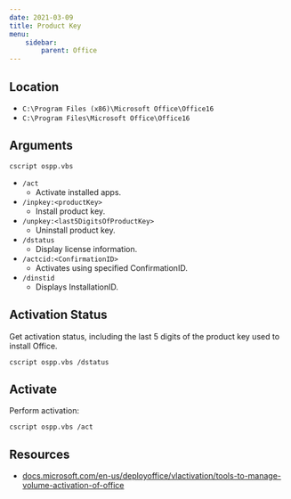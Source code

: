```yaml
---
date: 2021-03-09
title: Product Key
menu:
    sidebar:
        parent: Office
---
```



## Location
- `C:\Program Files (x86)\Microsoft Office\Office16`
- `C:\Program Files\Microsoft Office\Office16`

## Arguments
```
cscript ospp.vbs
```
- `/act`
    + Activate installed apps.
- `/inpkey:<productKey>`
    + Install product key.
- `/unpkey:<last5DigitsOfProductKey>`
    + Uninstall product key.
- `/dstatus`
    + Display license information.
- `/actcid:<ConfirmationID>`
    + Activates using specified ConfirmationID.
- `/dinstid`
    + Displays InstallationID.



## Activation Status
Get activation status, including the last 5 digits of the product key used to install Office.
```
cscript ospp.vbs /dstatus
```


## Activate
Perform activation:
```
cscript ospp.vbs /act
```




## Resources
- [docs.microsoft.com/en-us/deployoffice/vlactivation/tools-to-manage-volume-activation-of-office](docs.microsoft.com/en-us/deployoffice/vlactivation/tools-to-manage-volume-activation-of-office)